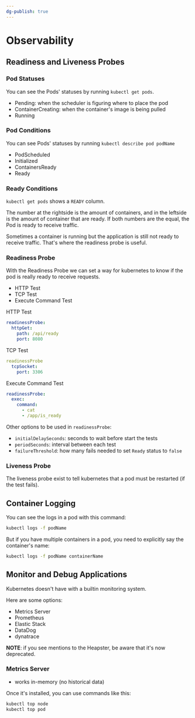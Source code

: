```yaml
---
dg-publish: true
---
```

# Observability

## Readiness and Liveness Probes

### Pod Statuses

You can see the Pods' statuses by running `kubectl get pods`.

- Pending: when the scheduler is figuring where to place the pod
- ContainerCreating: when the container's image is being pulled
- Running

### Pod Conditions

You can see Pods' statuses by running `kubectl describe pod podName`

- PodScheduled
- Initialized
- ContainersReady
- Ready


### Ready Conditions

`kubectl get pods` shows a `READY` column.

The number at the rightside is the amount of containers, and in the leftside is the amount of container that are ready. If both numbers are the equal, the Pod is ready to receive traffic.

Sometimes a container is running but the application is still not ready to receive traffic. That's where the readiness probe is useful.


### Readiness Probe

With the Readiness Probe we can set a way for kubernetes to know if the pod is really ready to receive requests.

- HTTP Test
- TCP Test
- Execute Command Test

HTTP Test
```yaml
readinessProbe:
  httpGet:
    path: /api/ready
    port: 8080
```

TCP Test
```yaml
readinessProbe
  tcpSocket:
    port: 3306
```

Execute Command Test
```yaml
readinessProbe:
  exec:
    command:
      - cat
      - /app/is_ready
```

Other options to be used in `readinessProbe`:

- `initialDelaySeconds`: seconds to wait before start the tests
- `periodSeconds`: interval between each test
- `failureThreshold`: how many fails needed to set `Ready` status to `false`


### Liveness Probe

The liveness probe exist to tell kubernetes that a pod must be restarted (if the test fails).


## Container Logging

You can see the logs in a pod with this command:
```bash
kubectl logs -f podName
```

But if you have multiple containers in a pod, you need to explicitly say the container's name:
```bash
kubectl logs -f podName containerName
```


## Monitor and Debug Applications

Kubernetes doesn't have with a builtin monitoring system.

Here are some options:

- Metrics Server
- Prometheus
- Elastic Stack
- DataDog
- dynatrace

**NOTE**: if you see mentions to the Heapster, be aware that it's now deprecated.

### Metrics Server

- works in-memory (no historical data)

Once it's installed, you can use commands like this:
```bash
kubectl top node
kubectl top pod
```